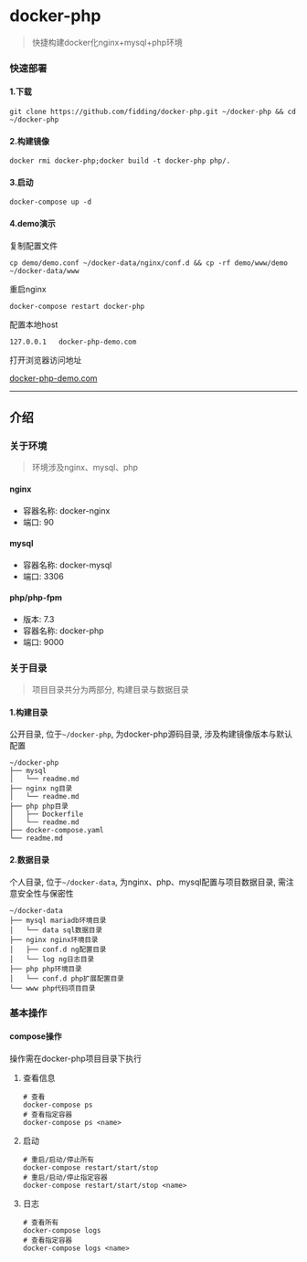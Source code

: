 
# docker-php
> 快捷构建docker化nginx+mysql+php环境


### 快速部署
#### 1.下载
```shell
git clone https://github.com/fidding/docker-php.git ~/docker-php && cd ~/docker-php
```
#### 2.构建镜像
```shell
docker rmi docker-php;docker build -t docker-php php/.
```

#### 3.启动
```shell
docker-compose up -d
```

#### 4.demo演示
复制配置文件

```shell
cp demo/demo.conf ~/docker-data/nginx/conf.d && cp -rf demo/www/demo ~/docker-data/www
```
重启nginx

```shell
docker-compose restart docker-php
```
配置本地host

```shell
127.0.0.1   docker-php-demo.com
```

打开浏览器访问地址

[docker-php-demo.com](http://docker-php-demo.com)
    
---

## 介绍
### 关于环境
> 环境涉及nginx、mysql、php
#### nginx
- 容器名称: docker-nginx
- 端口: 90
#### mysql
- 容器名称: docker-mysql
- 端口: 3306
#### php/php-fpm
- 版本: 7.3
- 容器名称: docker-php
- 端口: 9000

### 关于目录
> 项目目录共分为两部分, 构建目录与数据目录
#### 1.构建目录
公开目录, 位于`~/docker-php`, 为docker-php源码目录, 涉及构建镜像版本与默认配置

```shell
~/docker-php
├── mysql
│   └── readme.md
├── nginx ng目录
│   └── readme.md
├── php php目录
│   ├── Dockerfile
│   └── readme.md
├── docker-compose.yaml
└── readme.md
```

#### 2.数据目录
个人目录, 位于`~/docker-data`, 为nginx、php、mysql配置与项目数据目录, 需注意安全性与保密性

```shell
~/docker-data
├── mysql mariadb环境目录
│   └── data sql数据目录
├── nginx nginx环境目录
│   ├── conf.d ng配置目录
│   └── log ng日志目录
├── php php环境目录
│   └── conf.d php扩展配置目录
└── www php代码项目目录
```

### 基本操作

#### compose操作 
操作需在docker-php项目目录下执行

1. 查看信息
    ```shell
    # 查看
    docker-compose ps 
    # 查看指定容器
    docker-compose ps <name>
    ```
2. 启动
    ```shell
    # 重启/启动/停止所有
    docker-compose restart/start/stop
    # 重启/启动/停止指定容器
    docker-compose restart/start/stop <name>
    ```
3. 日志
    ```shell
    # 查看所有
    docker-compose logs
    # 查看指定容器
    docker-compose logs <name>
    ```

